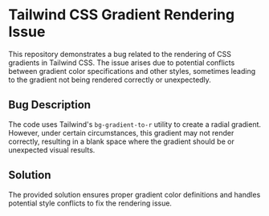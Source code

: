 # Tailwind CSS Gradient Rendering Issue

This repository demonstrates a bug related to the rendering of CSS gradients in Tailwind CSS.  The issue arises due to potential conflicts between gradient color specifications and other styles, sometimes leading to the gradient not being rendered correctly or unexpectedly.

## Bug Description

The code uses Tailwind's `bg-gradient-to-r` utility to create a radial gradient. However, under certain circumstances, this gradient may not render correctly, resulting in a blank space where the gradient should be or unexpected visual results.

## Solution

The provided solution ensures proper gradient color definitions and handles potential style conflicts to fix the rendering issue.